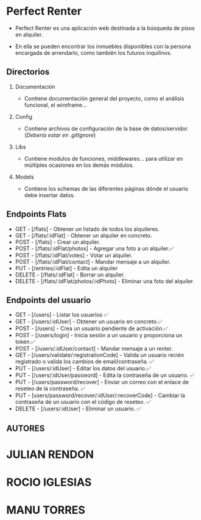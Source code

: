 # Perfect Renter

- Perfect Renter es una aplicación web destinada a la búsqueda de pisos en
  alquiler.

- En ella se pueden encontrar los inmuebles disponibles con la persona encargada
  de arrendarlo, como también los futuros inquilinos.

## Directorios

1. Documentación

   - Contiene documentación general del proyecto, como el análisis funcional, el wireframe...

2. Config

   - Contiene archivos de configuración de la base de datos/servidor. (_Debería estar en .gitIgnore_)

3. Libs

   - Contiene modulos de funciones, middlewares... para utilizar en múltiples ocasiones en los demás módulos.

4. Models
   - Contiene los schemas de las diferentes páginas dónde el usuario debe insertar datos.

## Endpoints Flats

- GET - [/flats] - Obtener un listado de todos los alquileres.
- GET - [/flats/:idFlat] - Obtener un alquiler en concreto.
- POST - [/flats] - Crear un alquiler.
- POST - [/flats/:idFlat/photos] - Agregar una foto a un alquiler.✅
- POST - [/flats/:idFlat/votes] - Votar un alquiler.
- POST - [/flats/:idFlat/contact] - Mandar mensaje a un alquiler.
- PUT - [/entries/:idFlat] - Edita un alquiler
- DELETE - [/flats/:idFlat] - Borrar un alquiler.
- DELETE - [/flats/:idFlat/photos/:idPhoto] - Eliminar una foto del alquiler.

## Endpoints del usuario

- GET - [/users] - Listar los usuarios ✅
- GET - [/users/:idUser] - Obtener un usuario en concreto.✅
- POST - [/users] - Crea un usuario pendiente de activación.✅
- POST - [/users/login] - Inicia sesión a un usuario y proporciona un token.✅
- POST - [/users/:idUser/contact] - Mandar mensaje a un renter.
- GET - [/users/validate/:registrationCode] - Valida un usuario recién registrado o valida los cambios de email/contraseña. ✅
- PUT - [/users/:idUser] - Editar los datos del usuario.✅
- PUT - [/users/:idUser/password] - Edita la contraseña de un usuario. ✅
- PUT - [/users/password/recover] - Enviar un correo con el enlace de reseteo de la contraseña. ✅
- PUT - [users/password/recover/:idUser/:recoverCode] - Cambiar la contraseña de un usuario con el código de reseteo. ✅
- DELETE - [/users/:idUser] - Eliminar un usuario. ✅

## AUTORES

# JULIAN RENDON

# ROCIO IGLESIAS

# MANU TORRES

